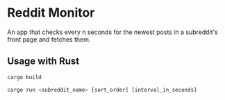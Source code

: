 # Reddit Monitor

An app that checks every n seconds for the newest posts in a subreddit's front page and fetches them.

## Usage with Rust

```rust
cargo build

cargo run <subreddit_name> [sort_order] [interval_in_seconds]
```
